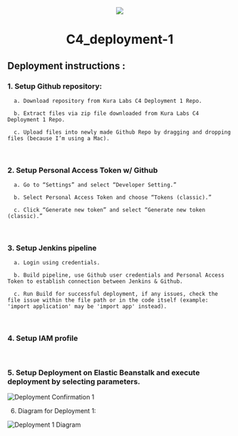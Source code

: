 <p align="center">
  <img src="https://github.com/kura-labs-org/kuralabs_deployment_1/blob/main/Kuralogo.png">
</p>

<h1 align="center">C4_deployment-1</h1> 

## Deployment instructions :

### 1. Setup Github repository: 

      a. Download repository from Kura Labs C4 Deployment 1 Repo.

      b. Extract files via zip file downloaded from Kura Labs C4 Deployment 1 Repo.

      c. Upload files into newly made Github Repo by dragging and dropping files (because I’m using a Mac).

&nbsp;

### 2. Setup Personal Access Token w/ Github

      a. Go to “Settings” and select “Developer Setting.”

      b. Select Personal Access Token and choose “Tokens (classic).”

      c. Click “Generate new token” and select “Generate new token (classic).”

&nbsp;

### 3. Setup Jenkins pipeline

      a. Login using credentials.

      b. Build pipeline, use Github user credentials and Personal Access Token to establish connection between Jenkins & Github.

      c. Run Build for successful deployment, if any issues, check the file issue within the file path or in the code itself (example: 'import application' may be 'import app' instead).

&nbsp;

### 4. Setup IAM profile

&nbsp;

### 5. Setup Deployment on Elastic Beanstalk and execute deployment by selecting parameters. 





![Deployment Confirmation 1](https://github.com/jaganzen/c4_deployment1/assets/101806502/e20bf3f6-9c59-468e-a688-9f9a4a512bfe)

6. Diagram for Deployment 1:

![Deployment 1 Diagram](https://github.com/jaganzen/c4_deployment1/assets/101806502/2d57384c-60ab-488f-b912-f5aa947f4432)


